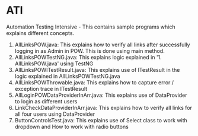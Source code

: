 # ATI
Automation Testing Intensive - This contains sample programs which explains different concepts.

1. AllLinksPOW.java: This explains how to verify all links after successfully logging in as Admin in POW. This is done using main method.
2. AllLinksPOWTestNG.java: This explains logic explained in  '1. AllLinksPOW.java' using TestNG
3. AllLinksPOWITestResult.java: This explains use of ITestResult in the logic explained in AllLinksPOWTestNG.java
4. AllLinksPOWThrowable.java: This explains how to capture error / exception trace in ITestResult
5. AllLoginPOWDataProviderInArr.java: This explains use of DataProvider to login as different users
6. LinkCheckDataProviderInArr.java: This explains how to verify all links for all four users using DataProvider
7. ButtonControlsTest.java: This explains use of Select class to work with dropdown and How to work with radio buttons

